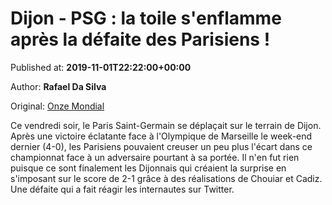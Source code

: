 
# Dijon - PSG : la toile s'enflamme après la défaite des Parisiens !

Published at: **2019-11-01T22:22:00+00:00**

Author: **Rafael Da Silva**

Original: [Onze Mondial](http://www.onzemondial.com/ligue-1/2019-2020/dijon-psg-la-toile-s-enflamme-apres-la-defaite-des-parisiens-201430)

Ce vendredi soir, le Paris Saint-Germain se déplaçait sur le terrain de Dijon. Après une victoire éclatante face à l'Olympique de Marseille le week-end dernier (4-0), les Parisiens pouvaient creuser un peu plus l'écart dans ce championnat face à un adversaire pourtant à sa portée.
Il n'en fut rien puisque ce sont finalement les Dijonnais qui créaient la surprise en s'imposant sur le score de 2-1 grâce à des réalisations de Chouiar et Cadiz. Une défaite qui a fait réagir les internautes sur Twitter.
